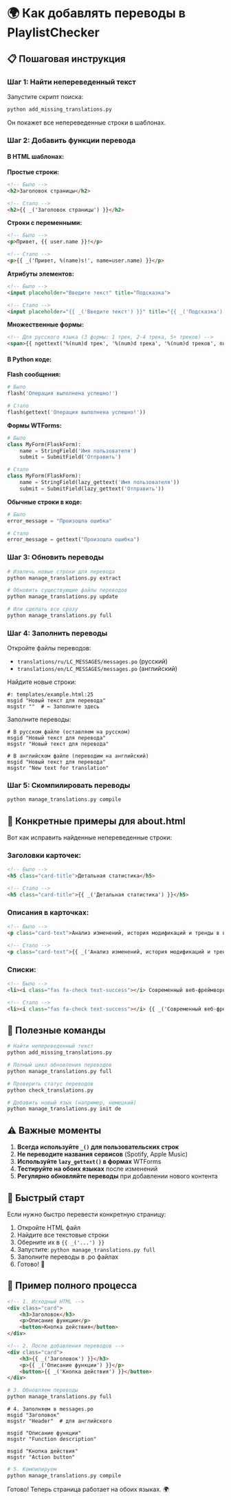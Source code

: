 # 🌍 Как добавлять переводы в PlaylistChecker

## 📋 Пошаговая инструкция

### Шаг 1: Найти непереведенный текст

Запустите скрипт поиска:
```bash
python add_missing_translations.py
```

Он покажет все непереведенные строки в шаблонах.

### Шаг 2: Добавить функции перевода

#### В HTML шаблонах:

**Простые строки:**
```html
<!-- Было -->
<h2>Заголовок страницы</h2>

<!-- Стало -->
<h2>{{ _('Заголовок страницы') }}</h2>
```

**Строки с переменными:**
```html
<!-- Было -->
<p>Привет, {{ user.name }}!</p>

<!-- Стало -->
<p>{{ _('Привет, %(name)s!', name=user.name) }}</p>
```

**Атрибуты элементов:**
```html
<!-- Было -->
<input placeholder="Введите текст" title="Подсказка">

<!-- Стало -->
<input placeholder="{{ _('Введите текст') }}" title="{{ _('Подсказка') }}">
```

**Множественные формы:**
```html
<!-- Для русского языка (3 формы: 1 трек, 2-4 трека, 5+ треков) -->
<span>{{ ngettext('%(num)d трек', '%(num)d трека', '%(num)d треков', num=count) }}</span>
```

#### В Python коде:

**Flash сообщения:**
```python
# Было
flash('Операция выполнена успешно!')

# Стало  
flash(gettext('Операция выполнена успешно!'))
```

**Формы WTForms:**
```python
# Было
class MyForm(FlaskForm):
    name = StringField('Имя пользователя')
    submit = SubmitField('Отправить')

# Стало
class MyForm(FlaskForm):
    name = StringField(lazy_gettext('Имя пользователя'))
    submit = SubmitField(lazy_gettext('Отправить'))
```

**Обычные строки в коде:**
```python
# Было
error_message = "Произошла ошибка"

# Стало
error_message = gettext("Произошла ошибка")
```

### Шаг 3: Обновить переводы

```bash
# Извлечь новые строки для перевода
python manage_translations.py extract

# Обновить существующие файлы переводов
python manage_translations.py update

# Или сделать все сразу
python manage_translations.py full
```

### Шаг 4: Заполнить переводы

Откройте файлы переводов:
- `translations/ru/LC_MESSAGES/messages.po` (русский)
- `translations/en/LC_MESSAGES/messages.po` (английский)

Найдите новые строки:
```po
#: templates/example.html:25
msgid "Новый текст для перевода"
msgstr ""  # ← Заполните здесь
```

Заполните переводы:
```po
# В русском файле (оставляем на русском)
msgid "Новый текст для перевода"
msgstr "Новый текст для перевода"

# В английском файле (переводим на английский)
msgid "Новый текст для перевода"
msgstr "New text for translation"
```

### Шаг 5: Скомпилировать переводы

```bash
python manage_translations.py compile
```

## 🎯 Конкретные примеры для about.html

Вот как исправить найденные непереведенные строки:

### Заголовки карточек:
```html
<!-- Было -->
<h5 class="card-title">Детальная статистика</h5>

<!-- Стало -->
<h5 class="card-title">{{ _('Детальная статистика') }}</h5>
```

### Описания в карточках:
```html
<!-- Было -->
<p class="card-text">Анализ изменений, история модификаций и тренды в ваших коллекциях</p>

<!-- Стало -->
<p class="card-text">{{ _('Анализ изменений, история модификаций и тренды в ваших коллекциях') }}</p>
```

### Списки:
```html
<!-- Было -->
<li><i class="fas fa-check text-success"></i> Современный веб-фреймворк Flask</li>

<!-- Стало -->
<li><i class="fas fa-check text-success"></i> {{ _('Современный веб-фреймворк Flask') }}</li>
```

## 🔧 Полезные команды

```bash
# Найти непереведенный текст
python add_missing_translations.py

# Полный цикл обновления переводов
python manage_translations.py full

# Проверить статус переводов
python check_translations.py

# Добавить новый язык (например, немецкий)
python manage_translations.py init de
```

## ⚠️ Важные моменты

1. **Всегда используйте `_()` для пользовательских строк**
2. **Не переводите названия сервисов** (Spotify, Apple Music)
3. **Используйте `lazy_gettext()` в формах** WTForms
4. **Тестируйте на обоих языках** после изменений
5. **Регулярно обновляйте переводы** при добавлении нового контента

## 🚀 Быстрый старт

Если нужно быстро перевести конкретную страницу:

1. Откройте HTML файл
2. Найдите все текстовые строки
3. Оберните их в `{{ _('...') }}`
4. Запустите: `python manage_translations.py full`
5. Заполните переводы в .po файлах
6. Готово! 🎉

## 📝 Пример полного процесса

```html
<!-- 1. Исходный HTML -->
<div class="card">
    <h3>Заголовок</h3>
    <p>Описание функции</p>
    <button>Кнопка действия</button>
</div>

<!-- 2. После добавления переводов -->
<div class="card">
    <h3>{{ _('Заголовок') }}</h3>
    <p>{{ _('Описание функции') }}</p>
    <button>{{ _('Кнопка действия') }}</button>
</div>
```

```bash
# 3. Обновляем переводы
python manage_translations.py full
```

```po
# 4. Заполняем в messages.po
msgid "Заголовок"
msgstr "Header"  # для английского

msgid "Описание функции"  
msgstr "Function description"

msgid "Кнопка действия"
msgstr "Action button"
```

```bash
# 5. Компилируем
python manage_translations.py compile
```

Готово! Теперь страница работает на обоих языках. 🌍
